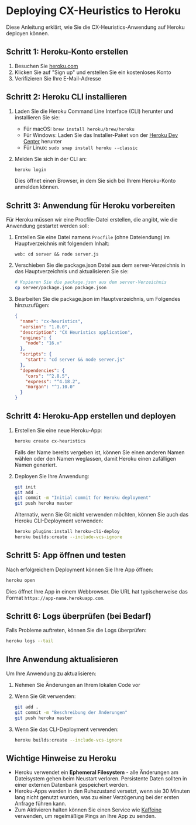 # Deploying CX-Heuristics to Heroku

Diese Anleitung erklärt, wie Sie die CX-Heuristics-Anwendung auf Heroku deployen können.

## Schritt 1: Heroku-Konto erstellen

1. Besuchen Sie [heroku.com](https://www.heroku.com/)
2. Klicken Sie auf "Sign up" und erstellen Sie ein kostenloses Konto
3. Verifizieren Sie Ihre E-Mail-Adresse

## Schritt 2: Heroku CLI installieren

1. Laden Sie die Heroku Command Line Interface (CLI) herunter und installieren Sie sie:
   - Für macOS: `brew install heroku/brew/heroku`
   - Für Windows: Laden Sie das Installer-Paket von der [Heroku Dev Center](https://devcenter.heroku.com/articles/heroku-cli) herunter
   - Für Linux: `sudo snap install heroku --classic`

2. Melden Sie sich in der CLI an:
   ```bash
   heroku login
   ```
   
   Dies öffnet einen Browser, in dem Sie sich bei Ihrem Heroku-Konto anmelden können.

## Schritt 3: Anwendung für Heroku vorbereiten

Für Heroku müssen wir eine Procfile-Datei erstellen, die angibt, wie die Anwendung gestartet werden soll:

1. Erstellen Sie eine Datei namens `Procfile` (ohne Dateiendung) im Hauptverzeichnis mit folgendem Inhalt:
   ```
   web: cd server && node server.js
   ```

2. Verschieben Sie die package.json Datei aus dem server-Verzeichnis in das Hauptverzeichnis und aktualisieren Sie sie:
   ```bash
   # Kopieren Sie die package.json aus dem server-Verzeichnis
   cp server/package.json package.json
   ```

3. Bearbeiten Sie die package.json im Hauptverzeichnis, um Folgendes hinzuzufügen:
   ```json
   {
     "name": "cx-heuristics",
     "version": "1.0.0",
     "description": "CX Heuristics application",
     "engines": {
       "node": "16.x"
     },
     "scripts": {
       "start": "cd server && node server.js"
     },
     "dependencies": {
       "cors": "^2.8.5",
       "express": "^4.18.2",
       "morgan": "^1.10.0"
     }
   }
   ```

## Schritt 4: Heroku-App erstellen und deployen

1. Erstellen Sie eine neue Heroku-App:
   ```bash
   heroku create cx-heuristics
   ```
   
   Falls der Name bereits vergeben ist, können Sie einen anderen Namen wählen oder den Namen weglassen, damit Heroku einen zufälligen Namen generiert.

2. Deployen Sie Ihre Anwendung:
   ```bash
   git init
   git add .
   git commit -m "Initial commit for Heroku deployment"
   git push heroku master
   ```

   Alternativ, wenn Sie Git nicht verwenden möchten, können Sie auch das Heroku CLI-Deployment verwenden:
   ```bash
   heroku plugins:install heroku-cli-deploy
   heroku builds:create --include-vcs-ignore
   ```

## Schritt 5: App öffnen und testen

Nach erfolgreichem Deployment können Sie Ihre App öffnen:

```bash
heroku open
```

Dies öffnet Ihre App in einem Webbrowser. Die URL hat typischerweise das Format `https://app-name.herokuapp.com`.

## Schritt 6: Logs überprüfen (bei Bedarf)

Falls Probleme auftreten, können Sie die Logs überprüfen:

```bash
heroku logs --tail
```

## Ihre Anwendung aktualisieren

Um Ihre Anwendung zu aktualisieren:

1. Nehmen Sie Änderungen an Ihrem lokalen Code vor
2. Wenn Sie Git verwenden:
   ```bash
   git add .
   git commit -m "Beschreibung der Änderungen"
   git push heroku master
   ```

3. Wenn Sie das CLI-Deployment verwenden:
   ```bash
   heroku builds:create --include-vcs-ignore
   ```

## Wichtige Hinweise zu Heroku

- Heroku verwendet ein **Ephemeral Filesystem** - alle Änderungen am Dateisystem gehen beim Neustart verloren. Persistente Daten sollten in einer externen Datenbank gespeichert werden.
- Heroku-Apps werden in den Ruhezustand versetzt, wenn sie 30 Minuten lang nicht genutzt wurden, was zu einer Verzögerung bei der ersten Anfrage führen kann.
- Zum Aktivieren halten können Sie einen Service wie [Kaffeine](https://kaffeine.herokuapp.com/) verwenden, um regelmäßige Pings an Ihre App zu senden.
